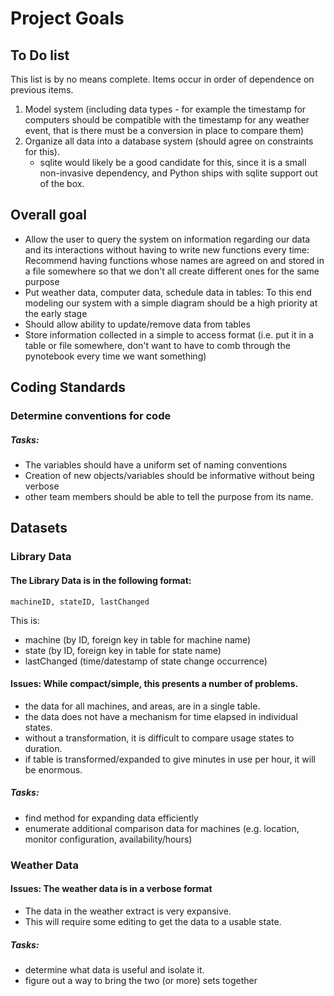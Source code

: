 # Project Goals

## To Do list

This list is by no means complete.  Items occur in order of dependence on
previous items.

1. Model system (including data types - for example the timestamp for computers should be compatible with the timestamp for any weather event, that is there must be a conversion in place to compare them)
2. Organize all data into a database system (should agree on constraints for this).
    * sqlite would likely be a good candidate for this, since it is a small
	  non-invasive dependency, and Python ships with sqlite support out of the
	  box.

## Overall goal
- Allow the user to query the system on information regarding our data and its interactions without having to write new functions every time: Recommend having functions whose names are agreed on and stored in a file somewhere so that we don't all create different ones for the same purpose
- Put weather data, computer data, schedule data in tables: To this end modeling our system with a simple diagram should be a high priority at the early stage
- Should allow ability to update/remove data from tables
- Store information collected in a simple to access format (i.e. put it in a table or file somewhere, don't want to have to comb through the pynotebook every time we want something)


## Coding Standards
### Determine conventions for code
##### Tasks:
- The variables should have a uniform set of naming conventions
- Creation of new objects/variables should be informative without being verbose
- other team members should be able to tell the purpose from its name.

## Datasets
### Library Data
#### The Library Data is in the following format:
`machineID, stateID, lastChanged`

This is:
- machine (by ID, foreign key in table for machine name)
- state (by ID, foreign key in table for state name)
- lastChanged (time/datestamp of state change occurrence)

#### Issues: While compact/simple, this presents a number of problems.
 - the data for all machines, and areas, are in a single table.
 - the data does not have a mechanism for time elapsed in individual states.
 - without a transformation, it is difficult to compare usage states to duration.
 - if table is transformed/expanded to give minutes in use per hour, it will be enormous.

##### Tasks:
 - find method for expanding data efficiently
 - enumerate additional comparison data for machines (e.g. location, monitor configuration, availability/hours)

### Weather Data
#### Issues: The weather data is in a verbose format

- The data in the weather extract is very expansive.
- This will require some editing to get the data to a usable state.

##### Tasks:
- determine what data is useful and isolate it.
- figure out a way to bring the two (or more) sets together

